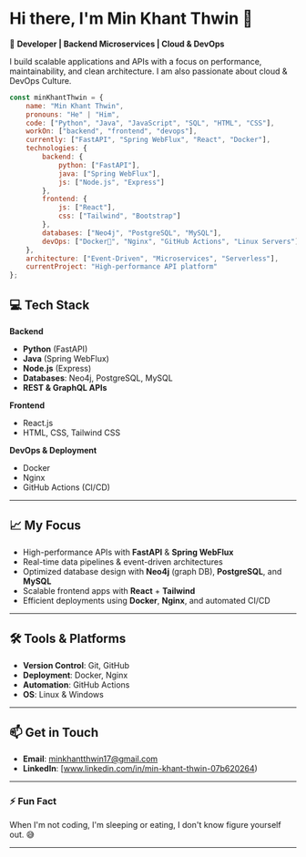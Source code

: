# Hi there, I'm Min Khant Thwin 👋

🚀 **Developer | Backend Microservices | Cloud & DevOps**

I build scalable applications and APIs with a focus on performance, maintainability, and clean architecture. I am also passionate about cloud & DevOps Culture.

```javascript
const minKhantThwin = {
    name: "Min Khant Thwin",
    pronouns: "He" | "Him",
    code: ["Python", "Java", "JavaScript", "SQL", "HTML", "CSS"],
    workOn: ["backend", "frontend", "devops"],
    currently: ["FastAPI", "Spring WebFlux", "React", "Docker"],
    technologies: {
        backend: {
            python: ["FastAPI"],
            java: ["Spring WebFlux"],
            js: ["Node.js", "Express"]
        },
        frontend: {
            js: ["React"],
            css: ["Tailwind", "Bootstrap"]
        },
        databases: ["Neo4j", "PostgreSQL", "MySQL"],
        devOps: ["Docker🐳", "Nginx", "GitHub Actions", "Linux Servers"],
    },
    architecture: ["Event-Driven", "Microservices", "Serverless"],
    currentProject: "High-performance API platform"
};
```
## 💻 Tech Stack

**Backend**
- **Python** (FastAPI)
- **Java** (Spring WebFlux)
- **Node.js** (Express)
- **Databases**: Neo4j, PostgreSQL, MySQL
- **REST & GraphQL APIs**

**Frontend**
- React.js
- HTML, CSS, Tailwind CSS

**DevOps & Deployment**
- Docker
- Nginx
- GitHub Actions (CI/CD)

---

## 📈 My Focus
- High-performance APIs with **FastAPI** & **Spring WebFlux**
- Real-time data pipelines & event-driven architectures
- Optimized database design with **Neo4j** (graph DB), **PostgreSQL**, and **MySQL**
- Scalable frontend apps with **React** + **Tailwind**
- Efficient deployments using **Docker**, **Nginx**, and automated CI/CD

---

## 🛠️ Tools & Platforms
- **Version Control**: Git, GitHub
- **Deployment**: Docker, Nginx
- **Automation**: GitHub Actions
- **OS**: Linux & Windows

---

## 📫 Get in Touch
- **Email**: minkhantthwin17@gmail.com  
- **LinkedIn**: [www.linkedin.com/in/min-khant-thwin-07b620264)  


---

### ⚡ Fun Fact
When I'm not coding, I'm sleeping or eating, I don't know figure yourself out. 😅

---
